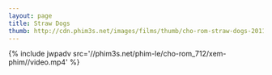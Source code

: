 ```yaml
---
layout: page
title: Straw Dogs
thumb: http://cdn.phim3s.net/images/films/thumb/cho-rom-straw-dogs-2011.jpg
---
```

{% include jwpadv src='//phim3s.net/phim-le/cho-rom_712/xem-phim//video.mp4' %}